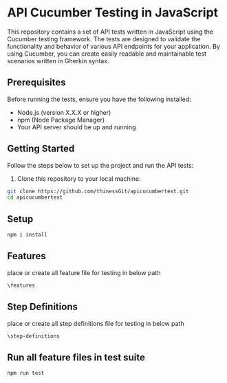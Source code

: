 # API Cucumber Testing in JavaScript

This repository contains a set of API tests written in JavaScript using the Cucumber testing framework.
The tests are designed to validate the functionality and behavior of various API endpoints for your application.
By using Cucumber, you can create easily readable and maintainable test scenarios written in Gherkin syntax.

## Prerequisites

Before running the tests, ensure you have the following installed:

- Node.js (version X.X.X or higher)
- npm (Node Package Manager)
- Your API server should be up and running

## Getting Started

Follow the steps below to set up the project and run the API tests:

1. Clone this repository to your local machine:

```bash
git clone https://github.com/thinessGit/apicucumbertest.git
cd apicucumbertest
```

## Setup

```bash
npm i install
```

## Features

place or create all feature file for testing in below path

```bash
\features
```

## Step Definitions

place or create all step definitions file for testing in below path

```bash
\step-definitions
```

## Run all feature files in test suite

```bash
npm run test
```
